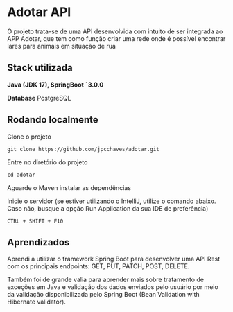 # Adotar API

O projeto trata-se de uma API desenvolvida com intuito de ser integrada ao APP Adotar, que tem como função criar uma
rede onde é possível encontrar lares para animais em situação de rua

## Stack utilizada

**Java (JDK 17), SpringBoot ˆ3.0.0**

**Database** PostgreSQL

## Rodando localmente

Clone o projeto

```
git clone https://github.com/jpcchaves/adotar.git
```

Entre no diretório do projeto

```
cd adotar
```

Aguarde o Maven instalar as dependências

Inicie o servidor (se estiver utilizando o IntelliJ, utilize o comando abaixo. Caso não, busque a opção Run Application
da sua IDE de preferência)

```
CTRL + SHIFT + F10
```

## Aprendizados

Aprendi a utilizar o framework Spring Boot para desenvolver uma API Rest com os principais endpoints: GET, PUT, PATCH,
POST, DELETE.

Também foi de grande valia para aprender mais sobre tratamento de exceções em Java e validação dos dados enviados pelo
usuário por meio da validação disponibilizada pelo Spring Boot (Bean Validation with Hibernate validator). 

